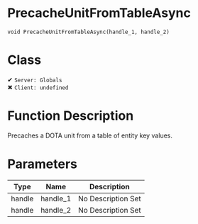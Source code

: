 # PrecacheUnitFromTableAsync
```
void PrecacheUnitFromTableAsync(handle_1, handle_2)
```
# Class
✔ `Server: Globals`  
✖ `Client: undefined`  

# Function Description
Precaches a DOTA unit from a table of entity key values.
# Parameters
Type|Name|Description
--|--|--
handle|handle_1|No Description Set
handle|handle_2|No Description Set

